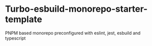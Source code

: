 # Turbo-esbuild-monorepo-starter-template
PNPM based monorepo preconfigured with eslint, jest, esbuild and typescript
